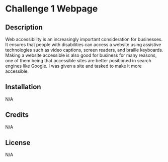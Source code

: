 # Challenge 1 Webpage

## Description
Web accessibility is an increasingly important consideration for businesses. It ensures that people with disabilities can access a website using assistive technologies such as video captions, screen readers, and braille keyboards. Making a website accessible is also good for business for many reasons, one of them being that accessible sites are better positioned in search engines like Google. I was given a site and tasked to make it more accessible.

## Installation

N/A

## Credits

N/A

## License

N/A
